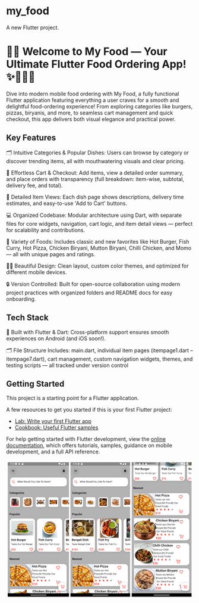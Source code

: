 # my_food

A new Flutter project.

# 📱✨ Welcome to My Food — Your Ultimate Flutter Food Ordering App! ✨🍔🍕🍛

Dive into modern mobile food ordering with My Food, a fully functional Flutter application featuring everything a user craves for a smooth and delightful food-ordering experience!
From exploring categories like burgers, pizzas, biryanis, and more, to seamless cart management and quick checkout, this app delivers both visual elegance and practical power.

## Key Features
🗂️ Intuitive Categories & Popular Dishes: Users can browse by category or discover trending items, all with mouthwatering visuals and clear pricing.

🛒 Effortless Cart & Checkout: Add items, view a detailed order summary, and place orders with transparency (full breakdown: item-wise, subtotal, delivery fee, and total).

🎯 Detailed Item Views: Each dish page shows descriptions, delivery time estimates, and easy-to-use 'Add to Cart' buttons.

💻 Organized Codebase: Modular architecture using Dart, with separate files for core widgets, navigation, cart logic, and item detail views — perfect for scalability and contributions.

🥗 Variety of Foods: Includes classic and new favorites like Hot Burger, Fish Curry, Hot Pizza, Chicken Biryani, Mutton Biryani, Chilli Chicken, and Momo — all with unique pages and ratings.

🧑‍🎨 Beautiful Design: Clean layout, custom color themes, and optimized for different mobile devices.

🔒 Version Controlled: Built for open-source collaboration using modern project practices with organized folders and README docs for easy onboarding.

## Tech Stack
🚀 Built with Flutter & Dart: Cross-platform support ensures smooth experiences on Android (and iOS soon!).

🗂️ File Structure Includes: main.dart, individual item pages (itempage1.dart – itempage7.dart), cart management, custom navigation widgets, themes, and testing scripts — all tracked under version control

## Getting Started

This project is a starting point for a Flutter application.

A few resources to get you started if this is your first Flutter project:

- [Lab: Write your first Flutter app](https://docs.flutter.dev/get-started/codelab)
- [Cookbook: Useful Flutter samples](https://docs.flutter.dev/cookbook)

For help getting started with Flutter development, view the
[online documentation](https://docs.flutter.dev/), which offers tutorials,
samples, guidance on mobile development, and a full API reference.

![image alt](https://github.com/Gourabdasg/Food-Delivery/blob/da9b2d875d576898dbb9b4e617f238970de50669/image1.png)
